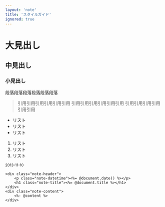 ```yaml
---
layout: 'note'
title: 'スタイルガイド'
ignored: true
---
```


# 大見出し

## 中見出し

### 小見出し

段落段落段落段落段落段落

> 引用引用引用引用引用引用
> 引用引用引用引用引用引用
> 引用引用引用引用引用引用

- リスト
- リスト
- リスト

1. リスト
2. リスト
3. リスト

<small class="datetime">2013-11-10</small>

```
<div class="note-header">
	<p class="note-datetime"><%= @document.date() %></p>
	<h1 class="note-title"><%= @document.title %></h1>
</div>
<div class="note-content">
	<%- @content %>
</div>
```